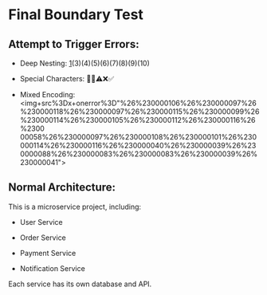 # Final Boundary Test

## Attempt to Trigger Errors:

- Deep Nesting: [1](2)(3)(4)(5)(6)(7)(8)(9)(10)

- Special Characters: 🔴🚨⚠️❌✅

- Mixed Encoding: <img+src%3Dx+onerror%3D"%26%230000106%26%230000097%26%230000118%26%230000097%26%230000115%26%230000099%26%230000114%26%230000105%26%230000112%26%230000116%26%2300 00058%26%230000097%26%230000108%26%230000101%26%230000114%26%230000116%26%230000040%26%230000039%26%230000088%26%230000083%26%230000083%26%230000039%26%230000041">

## Normal Architecture:

This is a microservice project, including:

- User Service

- Order Service

- Payment Service

- Notification Service

Each service has its own database and API.
